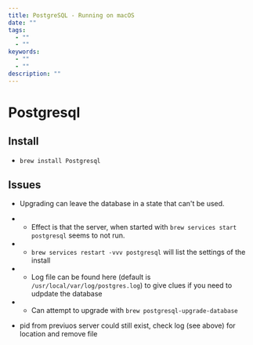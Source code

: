 ```yaml
---
title: PostgreSQL - Running on macOS
date: ""
tags:
  - ""
  - ""
keywords:
  - ""
  - ""
description: ""
---
```


# Postgresql

## Install

* `brew install Postgresql`

## Issues

* Upgrading can leave the database in a state that can't be used. 

* 
  * Effect is that the server, when started with `brew services start postgresql` seems to not run. 
* 
  * `brew services restart -vvv postgresql` will list the settings of the install
* 
  * Log file can be found here (default is `/usr/local/var/log/postgres.log`) to give clues if you need to udpdate the database 
* 
  * Can attempt to upgrade with `brew postgresql-upgrade-database`
* pid from previuos server could still exist, check log (see above) for location and remove file
